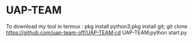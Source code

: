 # UAP-TEAM
To download my tool in termux : 
pkg install python3;pkg install git; git clone https://github.com/uap-team-off/UAP-TEAM;cd UAP-TEAM;python start.py
